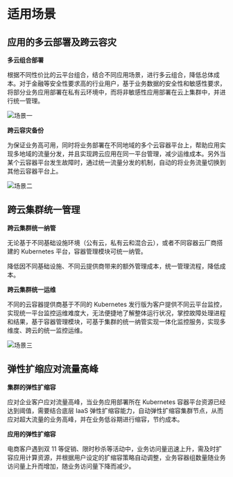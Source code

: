 # 适用场景

## 应用的多云部署及跨云容灾

**多云组合部署**

根据不同性价比的云平台组合，结合不同应用场景，进行多云组合，降低总体成本。对于金融等安全性要求高的行业用户，基于业务数据的安全性和敏感性要求，将部分业务应用部署在私有云环境中，而将非敏感性应用部署在云上集群中，并进行统一管理。

![场景一](https://docs.daocloud.io/daocloud-docs-images/docs/kpanda/images/sce1.jpg)

**跨云容灾备份**

为保证业务高可用，同时将业务部署在不同地域的多个云容器平台上，帮助应用实现多地域的流量分发，并且实现跨云应用在同一平台管理，减少运维成本。另外当某个云容器平台发生故障时，通过统一流量分发的机制，自动的将业务流量切换到其他云容器平台上。

![场景二](https://docs.daocloud.io/daocloud-docs-images/docs/kpanda/images/sce2.jpg)

## 跨云集群统一管理

**跨云集群统一纳管**

无论基于不同基础设施环境（公有云，私有云和混合云），或者不同容器云厂商搭建的 Kubernetes 平台，容器管理模块可统一纳管。

降低因不同基础设施、不同云提供商带来的额外管理成本，统一管理流程，降低成本。

**跨云集群统一运维**

不同的云容器提供商基于不同的 Kubernetes 发行版为客户提供不同云平台监控，实现统一平台监控运维难度大，无法便捷地了解整体运行状况，掌控故障处理进程和结果，基于容器管理模块，可基于集群的统一纳管实现一体化监控服务，实现多维度、跨云的统一监控运维。

![场景三](https://docs.daocloud.io/daocloud-docs-images/docs/kpanda/images/sce3.jpg)

## 弹性扩缩应对流量高峰

**集群的弹性扩缩容**

应对企业客户应对流量高峰，当业务应用部署所在 Kubernetes 容器平台资源已经达到阈值，需要结合底层 IaaS 弹性扩缩容能力，自动弹性扩缩容集群节点，从而应对超大流量的业务高峰，并在业务低谷期进行缩容，节约成本。

**应用的弹性扩缩容**

电商客户遇到双 11 等促销、限时秒杀等活动中，业务访问量迅速上升，需及时扩容应用计算资源，并根据用户设定的扩缩容策略自动调整，业务容器组数量随业务访问量上升而增加，随业务访问量下降而减少。
